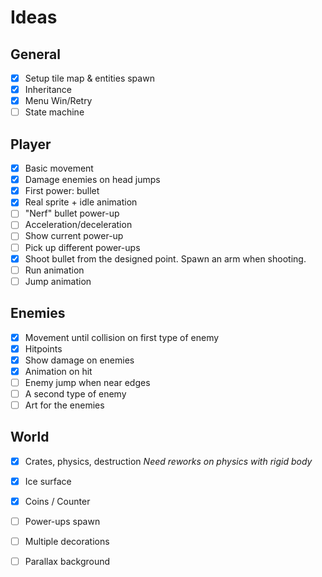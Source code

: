 # Ideas



## General

- [x] Setup tile map & entities spawn
- [x] Inheritance
- [x] Menu Win/Retry
- [ ] State machine

## Player

- [x] Basic movement
- [x] Damage enemies on head jumps
- [x] First power: bullet
- [x] Real sprite + idle animation
- [ ] "Nerf" bullet power-up
- [ ] Acceleration/deceleration
- [ ] Show current power-up
- [ ] Pick up different power-ups
- [x] Shoot bullet from the designed point. Spawn an arm when shooting.
- [ ] Run animation
- [ ] Jump animation

## Enemies

- [x] Movement until collision on first type of enemy
- [x] Hitpoints
- [x] Show damage on enemies
- [x] Animation on hit
- [ ] Enemy jump when near edges
- [ ] A second type of enemy
- [ ] Art for the enemies

## World

- [x] Crates, physics, destruction  *Need reworks on physics with rigid body*
- [x] Ice surface
- [x] Coins / Counter
- [ ] Power-ups spawn
- [ ] Multiple decorations
- [ ] Parallax background

